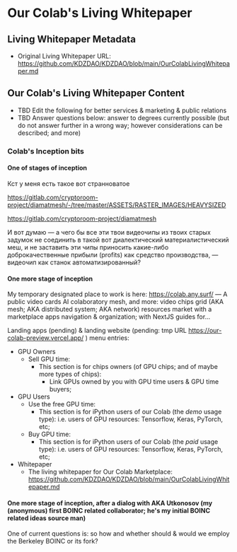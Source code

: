 # Our Colab's Living Whitepaper

## Living Whitepaper Metadata

   * Original Living Whitepaper URL: https://github.com/KDZDAO/KDZDAO/blob/main/OurColabLivingWhitepaper.md
       
## Our Colab's Living Whitepaper Content

 * TBD Edit the following for better services & marketing & public relations
 * TBD Answer questions below: answer to degrees currently possible (but do not answer further in a wrong way; however considerations can be described; and more)

### Colab's Inception bits

#### One of stages of inception

Кст у меня есть такое вот странноватое

https://gitlab.com/cryptoroom-project/diamatmesh/-/tree/master/ASSETS/RASTER_IMAGES/HEAVYSIZED

https://gitlab.com/cryptoroom-project/diamatmesh

И вот думаю — а чего бы все эти твои видеочипы из твоих старых задумок не соединить в такой вот диалектический материалистический меш,
и не заставить эти чипы приносить какие-либо доброкачественные прибыли (profits) как средство производства, — видеочип как станок автоматизированный?

####  One more stage of inception

My temporary designated place to work is here: https://colab.any.surf/ — A public video cards AI colaboratory mesh, and more: video chips grid (AKA mesh; AKA distributed system; AKA network) resources market with a marketplace apps navigation & organization; with NextJS guides for...

Landing apps (pending) & landing website (pending: tmp URL https://our-colab-preview.vercel.app/ ) menu entries:

 * GPU Owners
   * Sell GPU time:
      * This section is for chips owners (of GPU chips; and of maybe more types of chips):
          * Link GPUs owned by you with GPU time users & GPU time buyers;
 * GPU Users
   * Use the free GPU time:
      * This section is for iPython users of our Colab (the *demo* usage type): i.e. users of GPU resources: Tensorflow, Keras, PyTorch, etc;
   * Buy GPU time:
      * This section is for iPython users of our Colab (the *paid* usage type): i.e. users of GPU resources: Tensorflow, Keras, PyTorch, etc;
 * Whitepaper
      * The living whitepaper for Our Colab Marketplace: https://github.com/KDZDAO/KDZDAO/blob/main/OurColabLivingWhitepaper.md

#### One more stage of inception, after a dialog with AKA Utkonosov (my (anonymous) first BOINC related collaborator; he's my initial BOINC related ideas source man)

One of current questions is: so how and whether should & would we employ the Berkeley BOINC or its fork?
